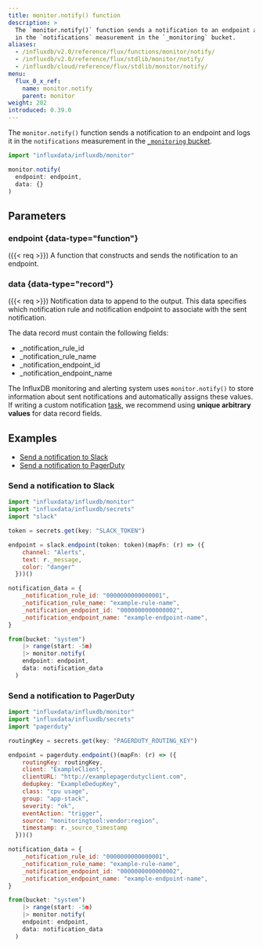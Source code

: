 ```yaml
---
title: monitor.notify() function
description: >
  The `monitor.notify()` function sends a notification to an endpoint and logs it
  in the `notifications` measurement in the `_monitoring` bucket.
aliases:
  - /influxdb/v2.0/reference/flux/functions/monitor/notify/
  - /influxdb/v2.0/reference/flux/stdlib/monitor/notify/
  - /influxdb/cloud/reference/flux/stdlib/monitor/notify/
menu:
  flux_0_x_ref:
    name: monitor.notify
    parent: monitor
weight: 202
introduced: 0.39.0
---
```


The `monitor.notify()` function sends a notification to an endpoint and logs it
in the `notifications` measurement in the [`_monitoring` bucket](/influxdb/cloud/reference/internals/system-buckets/#monitoring-system-bucket).

```js
import "influxdata/influxdb/monitor"

monitor.notify(
  endpoint: endpoint,
  data: {}
)
```

## Parameters

### endpoint {data-type="function"}
({{< req >}}) A function that constructs and sends the notification to an endpoint.

### data {data-type="record"}
({{< req >}}) Notification data to append to the output.
This data specifies which notification rule and notification endpoint to associate
with the sent notification.

The data record must contain the following fields:

- _notification_rule_id
- _notification_rule_name
- _notification_endpoint_id
- _notification_endpoint_name

The InfluxDB monitoring and alerting system uses `monitor.notify()` to store
information about sent notifications and automatically assigns these values.
If writing a custom notification [task](/influxdb/cloud/process-data/),
we recommend using **unique arbitrary values** for data record fields.

## Examples

- [Send a notification to Slack](#send-a-notification-to-slack)
- [Send a notification to PagerDuty](#send-a-notification-to-pagerduty)

### Send a notification to Slack
```js
import "influxdata/influxdb/monitor"
import "influxdata/influxdb/secrets"
import "slack"

token = secrets.get(key: "SLACK_TOKEN")

endpoint = slack.endpoint(token: token)(mapFn: (r) => ({
    channel: "Alerts",
    text: r._message,
    color: "danger"
  }))()

notification_data = {
	_notification_rule_id: "0000000000000001",
	_notification_rule_name: "example-rule-name",
	_notification_endpoint_id: "0000000000000002",
	_notification_endpoint_name: "example-endpoint-name",
}

from(bucket: "system")
	|> range(start: -5m)
	|> monitor.notify(
    endpoint: endpoint,
    data: notification_data
  )
```

### Send a notification to PagerDuty
```js
import "influxdata/influxdb/monitor"
import "influxdata/influxdb/secrets"
import "pagerduty"

routingKey = secrets.get(key: "PAGERDUTY_ROUTING_KEY")

endpoint = pagerduty.endpoint()(mapFn: (r) => ({
    routingKey: routingKey,
    client: "ExampleClient",
    clientURL: "http://examplepagerdutyclient.com",
    dedupkey: "ExampleDedupKey",
    class: "cpu usage",
    group: "app-stack",
    severity: "ok",
    eventAction: "trigger",
    source: "monitoringtool:vendor:region",
    timestamp: r._source_timestamp
  }))()

notification_data = {
	_notification_rule_id: "0000000000000001",
	_notification_rule_name: "example-rule-name",
	_notification_endpoint_id: "0000000000000002",
	_notification_endpoint_name: "example-endpoint-name",
}

from(bucket: "system")
	|> range(start: -5m)
	|> monitor.notify(
    endpoint: endpoint,
    data: notification_data
  )
```
